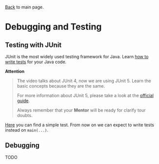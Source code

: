 [Back](../README.md) to main page.

# Debugging and Testing

## Testing with JUnit

JUnit is the most widely used testing framework for Java.
Learn [how to write tests](https://www.udemy.com/course/java-for-absolute-beginners-c/learn/lecture/9604940) for your Java code.

**Attention**
> The video talks about JUnit 4, now we are using JUnit 5.
> Learn the basic concepts because they are the same.
> 
> For more information about JUnit 5, please take a look at the [official guide](https://junit.org/junit5/docs/current/user-guide/).
> 
> Always remember that your **Mentor** will be ready for clarify tour doubts.

[Here](src/test/java/test/SimpleTest.java) you can find a simple test.
From now on we can expect to write tests instead on `main(...)`.

## Debugging

TODO
